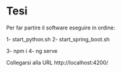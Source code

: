 # Tesi

Per far partire il software eseguire in ordine:

1- start_python.sh
2- start_spring_boot.sh


3- npm i
4- ng serve

Collegarsi alla URL
http://localhost:4200/
